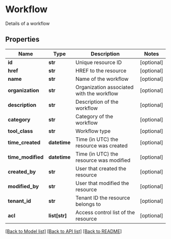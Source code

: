 # Workflow

Details of a workflow
## Properties
Name | Type | Description | Notes
------------ | ------------- | ------------- | -------------
**id** | **str** | Unique resource ID | [optional] 
**href** | **str** | HREF to the resource | [optional] 
**name** | **str** | Name of the workflow | [optional] 
**organization** | **str** | Organization associated with the workflow | [optional] 
**description** | **str** | Description of the workflow | [optional] 
**category** | **str** | Category of the workflow | [optional] 
**tool_class** | **str** | Workflow type | [optional] 
**time_created** | **datetime** | Time (in UTC) the resource was created | [optional] 
**time_modified** | **datetime** | Time (in UTC) the resource was modified | [optional] 
**created_by** | **str** | User that created the resource | [optional] 
**modified_by** | **str** | User that modified the resource | [optional] 
**tenant_id** | **str** | Tenant ID the resource belongs to | [optional] 
**acl** | **list[str]** | Access control list of the resource | [optional] 

[[Back to Model list]](../README.md#documentation-for-models) [[Back to API list]](../README.md#documentation-for-api-endpoints) [[Back to README]](../README.md)


